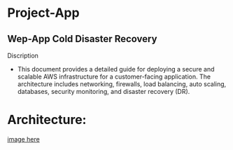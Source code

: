# Project-App

## Wep-App Cold Disaster Recovery

Discription
- This document provides a detailed guide for deploying a secure and scalable
AWS infrastructure for a customer-facing application. The architecture
includes networking, firewalls, load balancing, auto scaling, databases,
security monitoring, and disaster recovery (DR).

# Architecture:
[image here]([https://drive.google.com/file/d/132BXbWzdmn32a1kOdc_8j-GdMxaDsYfo/view?usp=drive_link](https://pin.it/3oqEJmd7Z))
